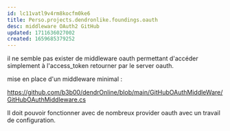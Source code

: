 ```yaml
---
id: lc11vatl9v4rm8kocfm0ke6
title: Perso.projects.dendronlike.foundings.oauth
desc: middleware OAuth2 GitHub
updated: 1711636027002
created: 1659685379252
---
```


il ne semble pas exister de middleware oauth permettant d'accéder simplement à l'access_token retourner par le server oauth.

mise en place d'un middleware minimal : 

https://github.com/b3b00/dendrOnline/blob/main/GitHubOAuthMiddleWare/GitHubOAuthMiddleware.cs

Il doit pouvoir fonctionner avec de nombreux provider oauth avec un travail de configuration.
